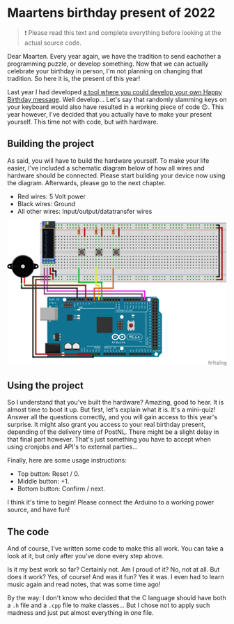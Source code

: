 # Maartens birthday present of 2022

> :exclamation: Please read this text and complete everything before looking at the actual source code.

Dear Maarten. Every year again, we have the tradition to send eachother a programming puzzle, or develop something.
Now that we can actually celebrate your birthday in person, I'm not planning on changing that tradition.
So here it is, the present of this year!

Last year I had developed [a tool where you could develop your own Happy Birthday message](https://maarten.mennovandenende.nl/).
Well develop... Let's say that randomly slamming keys on your keyboard would also have resulted in a working piece of code :wink:.
This year however, I've decided that you actually have to make your present yourself. This time not with code, but with hardware.

## Building the project

As said, you will have to build the hardware yourself. To make your life easier, I've included a schematic diagram below of how all wires and hardware should be connected. Please start building your device now using the diagram. Afterwards, please go to the next chapter.

- Red wires: 5 Volt power
- Black wires: Ground
- All other wires: Input/output/datatransfer wires

![schematic](./schematic.png)

## Using the project

So I understand that you've built the hardware? Amazing, good to hear. It is almost time to boot it up. But first, let's explain what it is.
It's a mini-quiz! Answer all the questions correctly, and you will gain access to this year's surprise. It might also grant you access to your real birthday present, depending of the delivery time of PostNL. There might be a slight delay in that final part however. That's just something you have to accept when using cronjobs and API's to external parties...

Finally, here are some usage instructions:
- Top button: Reset / 0.
- Middle button: +1.
- Bottom button: Confirm / next.

I think it's time to begin! Please connect the Arduino to a working power source, and have fun!

## The code

And of course, I've written some code to make this all work. You can take a look at it, but only after you've done every step above.

Is it my best work so far? Certainly not. Am I proud of it? No, not at all. But does it work? Yes, of course! And was it fun? Yes it was. I even had to learn music again and read notes, that was some time ago!

By the way: I don't know who decided that the C language should have both a `.h` file and a `.cpp` file to make classes... But I chose not to apply such madness and just put almost everything in one file.
